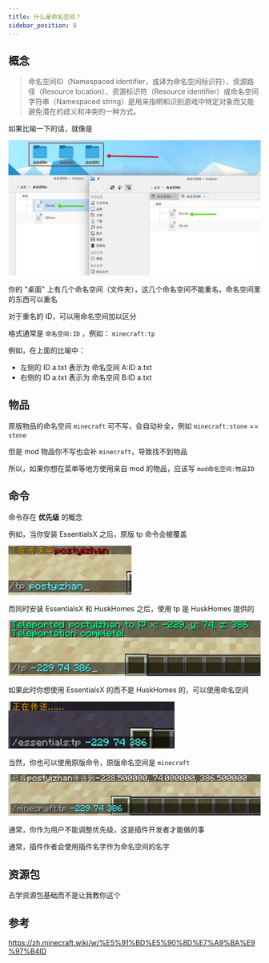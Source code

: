 ```yaml
---
title: 什么是命名空间？
sidebar_position: 8
---
```


## 概念

> 命名空间ID（Namespaced identifier，或译为命名空间标识符）、资源路径（Resource location）、资源标识符（Resource identifier）或命名空间字符串（Namespaced string）是用来指明和识别游戏中特定对象而又能避免潜在的歧义和冲突的一种方式。

如果比喻一下的话，就像是

![](_images/妙妙比喻.png)

你的 "桌面" 上有几个命名空间（文件夹），这几个命名空间不能重名，命名空间里的东西可以重名

对于重名的 ID，可以用命名空间加以区分

格式通常是 `命名空间:ID` ，例如： `minecraft:tp`

例如，在上面的比喻中：

- 左侧的 ID a.txt 表示为 命名空间 A:ID a.txt
- 右侧的 ID a.txt 表示为 命名空间 B:ID a.txt

## 物品

原版物品的命名空间 `minecraft` 可不写，会自动补全，例如 `minecraft:stone` == `stone`

但是 mod 物品你不写也会补 `minecraft`，导致找不到物品

所以，如果你想在菜单等地方使用来自 mod 的物品，应该写 `mod命名空间:物品ID`

## 命令

命令存在 **优先级** 的概念

例如，当你安装 EssentialsX 之后，原版 tp 命令会被覆盖

![](_images/command-1.png)

而同时安装 EssentialsX 和 HuskHomes 之后，使用 tp 是 HuskHomes 提供的

![](_images/command-2.png)

如果此时你想使用 EssentialsX 的而不是 HuskHomes 的，可以使用命名空间

![](_images/command-3.png)

当然，你也可以使用原版命令，原版命名空间是 `minecraft`

![](_images/command-4.png)

通常，你作为用户不能调整优先级，这是插件开发者才能做的事

通常，插件作者会使用插件名字作为命名空间的名字

## 资源包

去学资源包基础而不是让我教你这个

## 参考

https://zh.minecraft.wiki/w/%E5%91%BD%E5%90%8D%E7%A9%BA%E9%97%B4ID
